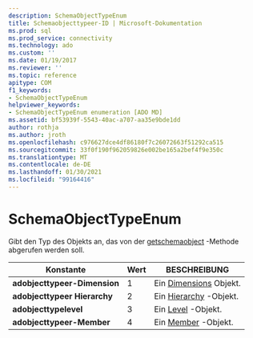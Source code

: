 ```yaml
---
description: SchemaObjectTypeEnum
title: Schemaobjecttypeer-ID | Microsoft-Dokumentation
ms.prod: sql
ms.prod_service: connectivity
ms.technology: ado
ms.custom: ''
ms.date: 01/19/2017
ms.reviewer: ''
ms.topic: reference
apitype: COM
f1_keywords:
- SchemaObjectTypeEnum
helpviewer_keywords:
- SchemaObjectTypeEnum enumeration [ADO MD]
ms.assetid: bf53939f-5543-40ac-a707-aa35e9bde1dd
author: rothja
ms.author: jroth
ms.openlocfilehash: c976627dce4df86180f7c26072663f51292ca515
ms.sourcegitcommit: 33f0f190f962059826e002be165a2bef4f9e350c
ms.translationtype: MT
ms.contentlocale: de-DE
ms.lasthandoff: 01/30/2021
ms.locfileid: "99164416"
---
```

# <a name="schemaobjecttypeenum"></a>SchemaObjectTypeEnum
Gibt den Typ des Objekts an, das von der [getschemaobject](./getschemaobject-method-ado-md.md) -Methode abgerufen werden soll.  
  
|Konstante|Wert|BESCHREIBUNG|  
|--------------|-----------|-----------------|  
|**adobjecttypeer-Dimension**|1|Ein [Dimensions](./dimension-object-ado-md.md) Objekt.|  
|**adobjecttypeer Hierarchy**|2|Ein [Hierarchy](./hierarchy-object-ado-md.md) -Objekt.|  
|**adobjecttypelevel**|3|Ein [Level](./level-object-ado-md.md) -Objekt.|  
|**adobjecttypeer-Member**|4|Ein [Member](./member-object-ado-md.md) -Objekt.|